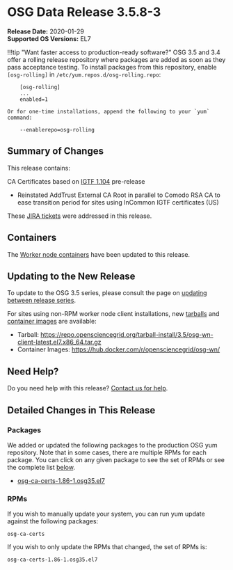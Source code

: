 OSG Data Release 3.5.8-3
========================

**Release Date:** 2020-01-29    
**Supported OS Versions:** EL7

!!!tip "Want faster access to production-ready software?"
    OSG 3.5 and 3.4 offer a rolling release repository where packages are added as soon as they pass acceptance testing.
    To install packages from this repository, enable `[osg-rolling]` in `/etc/yum.repos.d/osg-rolling.repo`:

        [osg-rolling]
        ...
        enabled=1

    Or for one-time installations, append the following to your `yum` command:

        --enablerepo=osg-rolling

Summary of Changes
------------------

This release contains:

CA Certificates based on [IGTF 1.104](http://dist.eugridpma.info/distribution/igtf/current/CHANGES) pre-release

-   Reinstated AddTrust External CA Root in parallel to Comodo RSA CA to ease transition period for sites using InCommon IGTF certificates (US)

These
[JIRA tickets](https://jira.opensciencegrid.org/issues/?jql=project%20%3D%20SOFTWARE%20AND%20fixVersion%20%3D%203.5.8-3%20ORDER%20BY%20priority%20DESC%2C%20key%20DESC)
were addressed in this release.

Containers
----------

The [Worker node containers](../../worker-node/using-wn-containers.md) have been updated to this release.

Updating to the New Release
---------------------------

To update to the OSG 3.5 series, please consult the page on
[updating between release series](../updating-to-osg-35.md).

For sites using non-RPM worker node client installations, new [tarballs](../../worker-node/install-wn-tarball.md) and
[container images](../../worker-node/using-wn-containers.md) are available:

- Tarball: <https://repo.opensciencegrid.org/tarball-install/3.5/osg-wn-client-latest.el7.x86_64.tar.gz>
- Container Images: <https://hub.docker.com/r/opensciencegrid/osg-wn/>

Need Help?
----------

Do you need help with this release? [Contact us for help](../../common/help.md).

Detailed Changes in This Release
--------------------------------

### Packages

We added or updated the following packages to the production OSG yum repository.
Note that in some cases, there are multiple RPMs for each package.
You can click on any given package to see the set of RPMs or see the complete list [below](#rpms).

-   [osg-ca-certs-1.86-1.osg35.el7](https://koji.chtc.wisc.edu/koji/search?match=glob&type=build&terms=osg-ca-certs-1.86-1.osg35.el7)

### RPMs

If you wish to manually update your system, you can run yum update against the following packages:

    osg-ca-certs

If you wish to only update the RPMs that changed, the set of RPMs is:

``` file
osg-ca-certs-1.86-1.osg35.el7
```
